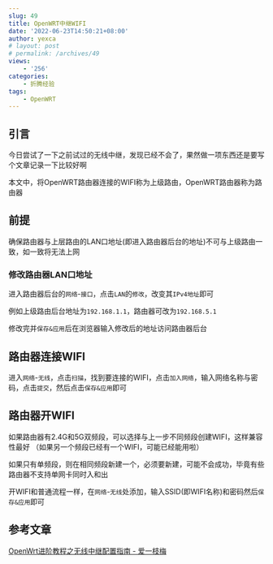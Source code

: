 ```yaml
---
slug: 49
title: OpenWRT中继WIFI
date: '2022-06-23T14:50:21+08:00'
author: yexca
# layout: post
# permalink: /archives/49
views:
    - '256'
categories:
    - 折腾经验
tags:
    - OpenWRT
---
```


## 引言

今日尝试了一下之前试过的无线中继，发现已经不会了，果然做一项东西还是要写个文章记录一下比较好啊

本文中，将OpenWRT路由器连接的WIFI称为上级路由，OpenWRT路由器称为路由器

## 前提

确保路由器与上层路由的LAN口地址(即进入路由器后台的地址)不可与上级路由一致，如一致将无法上网

### 修改路由器LAN口地址

进入路由器后台的`网络`-`接口`，点击`LAN`的`修改`，改变其`IPv4地址`即可

例如上级路由后台地址为`192.168.1.1`，路由器可改为`192.168.5.1`

修改完并`保存&应用`后在浏览器输入修改后的地址访问路由器后台

## 路由器连接WIFI

进入`网络`-`无线`，点击`扫描`，找到要连接的WIFI，点击`加入网络`，输入网络名称与密码，点击`提交`，然后点击`保存&应用`即可

## 路由器开WIFI

如果路由器有2.4G和5G双频段，可以选择与上一步不同频段创建WIFI，这样兼容性最好 （如果另一个频段已经有一个WIFI，可能已经能用啦）

如果只有单频段，则在相同频段新建一个，必须要新建，可能不会成功，毕竟有些路由器不支持单网卡同时入和出

开WIFI和普通流程一样，在`网络`-`无线`处添加，输入SSID(即WIFI名称)和密码然后`保存&应用`即可

## 参考文章

[OpenWrt进阶教程之无线中继配置指南 - 爱一枝梅](https://iyzm.net/openwrt/512.html)
